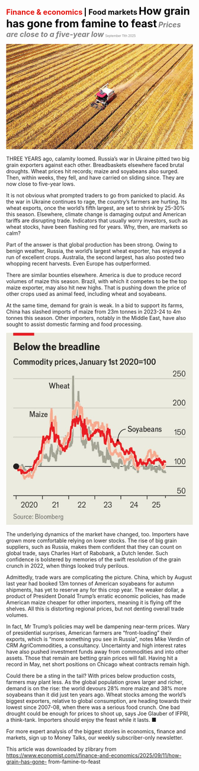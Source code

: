 <span style="color:#E3120B; font-size:14.9pt; font-weight:bold;">Finance & economics</span> <span style="color:#000000; font-size:14.9pt; font-weight:bold;">| Food markets</span>
<span style="color:#000000; font-size:21.0pt; font-weight:bold;">How grain has gone from famine to feast</span>
<span style="color:#808080; font-size:14.9pt; font-weight:bold; font-style:italic;">Prices are close to a five-year low</span>
<span style="color:#808080; font-size:6.2pt;">September 11th 2025</span>

![](../images/064_How_grain_has_gone_from_famine_to_feast/p0259_img01.jpeg)

THREE YEARS ago, calamity loomed. Russia’s war in Ukraine pitted two big grain exporters against each other. Breadbaskets elsewhere faced brutal droughts. Wheat prices hit records; maize and soyabeans also surged. Then, within weeks, they fell, and have carried on sliding since. They are now close to five-year lows.

It is not obvious what prompted traders to go from panicked to placid. As the war in Ukraine continues to rage, the country’s farmers are hurting. Its wheat exports, once the world’s fifth largest, are set to shrink by 25-30% this season. Elsewhere, climate change is damaging output and American tariffs are disrupting trade. Indicators that usually worry investors, such as wheat stocks, have been flashing red for years. Why, then, are markets so calm?

Part of the answer is that global production has been strong. Owing to benign weather, Russia, the world’s largest wheat exporter, has enjoyed a run of excellent crops. Australia, the second largest, has also posted two whopping recent harvests. Even Europe has outperformed.

There are similar bounties elsewhere. America is due to produce record volumes of maize this season. Brazil, with which it competes to be the top maize exporter, may also hit new highs. That is pushing down the price of other crops used as animal feed, including wheat and soyabeans.

At the same time, demand for grain is weak. In a bid to support its farms, China has slashed imports of maize from 23m tonnes in 2023-24 to 4m tonnes this season. Other importers, notably in the Middle East, have also sought to assist domestic farming and food processing.

![](../images/064_How_grain_has_gone_from_famine_to_feast/p0260_img01.jpeg)

The underlying dynamics of the market have changed, too. Importers have grown more comfortable relying on lower stocks. The rise of big grain suppliers, such as Russia, makes them confident that they can count on global trade, says Charles Hart of Rabobank, a Dutch lender. Such confidence is bolstered by memories of the swift resolution of the grain crunch in 2022, when things looked truly perilous.

Admittedly, trade wars are complicating the picture. China, which by August last year had booked 13m tonnes of American soyabeans for autumn shipments, has yet to reserve any for this crop year. The weaker dollar, a product of President Donald Trump’s erratic economic policies, has made American maize cheaper for other importers, meaning it is flying off the shelves. All this is distorting regional prices, but not denting overall trade volumes.

In fact, Mr Trump’s policies may well be dampening near-term prices. Wary of presidential surprises, American farmers are “front-loading” their exports, which is “more something you see in Russia”, notes Mike Verdin of CRM AgriCommodities, a consultancy. Uncertainty and high interest rates have also pushed investment funds away from commodities and into other assets. Those that remain are betting grain prices will fall. Having hit a record in May, net short positions on Chicago wheat contracts remain high.

Could there be a sting in the tail? With prices below production costs, farmers may plant less. As the global population grows larger and richer, demand is on the rise: the world devours 28% more maize and 38% more soyabeans than it did just ten years ago. Wheat stocks among the world’s biggest exporters, relative to global consumption, are heading towards their lowest since 2007-08, when there was a serious food crunch. One bad drought could be enough for prices to shoot up, says Joe Glauber of IFPRI, a think-tank. Importers should enjoy the feast while it lasts. ■

For more expert analysis of the biggest stories in economics, finance and markets, sign up to Money Talks, our weekly subscriber-only newsletter.

This article was downloaded by zlibrary from https://www.economist.com//finance-and-economics/2025/09/11/how-grain-has-gone- from-famine-to-feast